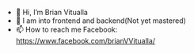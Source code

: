 - 👋 Hi, I’m Brian Vitualla
- 👀 I am into frontend and backend(Not yet mastered)
- 📫 How to reach me Facebook: https://www.facebook.com/brianVVitualla/

<!---
br14nn/br14nn is a ✨ special ✨ repository because its `README.md` (this file) appears on your GitHub profile.
You can click the Preview link to take a look at your changes.
--->
